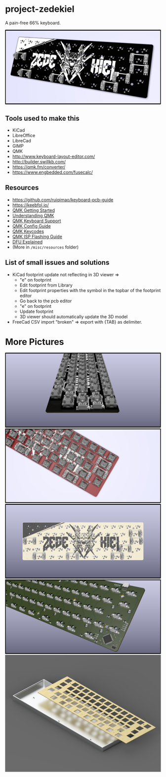 # project-zedekiel
A pain-free 66% keyboard.

![Render](renders/pcb-v0.2-14.png)



## Tools used to make this
- KiCad
- LibreOffice
- LibreCad
- GIMP
- QMK
- http://www.keyboard-layout-editor.com/
- http://builder.swillkb.com/
- https://qmk.fm/converter/
- https://www.engbedded.com/fusecalc/

## Resources
- https://github.com/ruiqimao/keyboard-pcb-guide
- https://keebfol.io/
- [QMK Getting Started](https://github.com/qmk/qmk_firmware/blob/76189d9a282cc32bf2ff88a84a6374ebb8908433/docs/getting_started_introduction.md)
- [Understanding QMK](https://github.com/qmk/qmk_firmware/blob/76189d9a282cc32bf2ff88a84a6374ebb8908433/docs/understanding_qmk.md)
- [QMK Keyboard Support](https://beta.docs.qmk.fm/configurator/qmk-api/reference_configurator_support)
- [QMK Config Guide](https://beta.docs.qmk.fm/developing-qmk/c-development/hardware_avr)
- [QMK Keycodes](https://github.com/qmk/qmk_firmware/blob/76189d9a282cc32bf2ff88a84a6374ebb8908433/docs/keycodes.md)
- [QMK ISP Flashing Guide](https://beta.docs.qmk.fm/using-qmk/guides/keyboard-building/isp_flashing_guide)
- [DFU Explained](https://electronics.stackexchange.com/questions/299712/how-is-the-atmega32u4-chip-recognized-via-usb)
- (More in `/misc/resources` folder)

## List of small issues and solutions
- KiCad footprint update not reflecting in 3D viewer =>
  - "e" on footprint
  - Edit footprint from Library
  - Edit footprint properties with the symbol in the topbar of the footprint editor
  - Go back to the pcb editor
  - "e" on footprint
  - Update footprint
  - 3D viewer should automatically update the 3D model
- FreeCad CSV import "broken" => export with {TAB} as delimiter.

# More Pictures
![Render](renders/pcb-v0.2-9.png)
![Render](renders/pcb-v0.2-13.png)
![Render](renders/pcb-v0.2-6.png)
![Render](renders/pcb-v0.2-2.png)
![Render](renders/open.jpg)